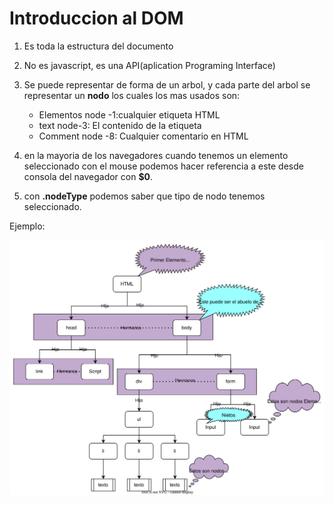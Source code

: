 # Introduccion al DOM

1. Es toda la estructura del documento
2. No es javascript, es una API(aplication Programing Interface)
3. Se puede representar de forma de un arbol, y cada parte del arbol se representar un **nodo** los cuales los mas usados son:
   + Elementos node -1:cualquier etiqueta HTML
   + text node-3: El contenido de la etiqueta
    + Comment node -8: Cualquier comentario en HTML

4. en la mayoria de los navegadores cuando tenemos un elemento seleccionado con el mouse podemos hacer referencia a este desde consola del navegador con **$0**.
5. con **.nodeType** podemos saber que tipo de nodo tenemos seleccionado.


Ejemplo:

![Grafica del DOM](img/DOM.svg)
